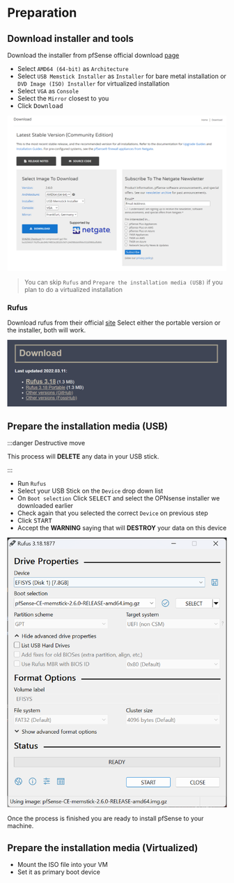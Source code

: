 # Preparation

## Download installer and tools

Download the installer from pfSense official download [page](https://www.pfsense.org/download/)

- Select `AMD64 (64-bit)` as `Architecture`
- Select `USB Memstick Installer` as `Installer` for bare metal installation or `DVD Image (ISO) Installer` for virtualized installation
- Select `VGA` as `Console`
- Select the `Mirror` closest to you
- Click <kbd>Download</kbd>

![pfSense Download](img/pfsense-download.png)

> You can skip `Rufus` and `Prepare the installation media (USB)`
> if you plan to do a virtualized installation

### Rufus

Download rufus from their official [site](https://rufus.ie/en/)
Select either the portable version or the installer, both will work.

![download-rufus](img/download-rufus.png)

## Prepare the installation media (USB)

:::danger Destructive move

This process will **DELETE** any data in your USB stick.

:::

- Run `Rufus`
- Select your USB Stick on the `Device` drop down list
- On `Boot selection` Click <kbd>SELECT</kbd> and select the OPNsense installer we downloaded earlier
- Check again that you selected the correct `Device` on previous step
- Click <kbd>START</kbd>
- Accept the **WARNING** saying that will **DESTROY** your data on this device

![rufus.png](img/rufus.png)

Once the process is finished you are ready to install pfSense to your machine.

## Prepare the installation media (Virtualized)

- Mount the ISO file into your VM
- Set it as primary boot device
